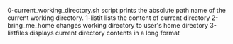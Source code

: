 0-current_working_directory.sh script prints the absolute path name of the current working directory.
1-listit lists the content of current directory
2-bring_me_home changes working directory to user's home directory
3-listfiles displays current directory contents in a long format
